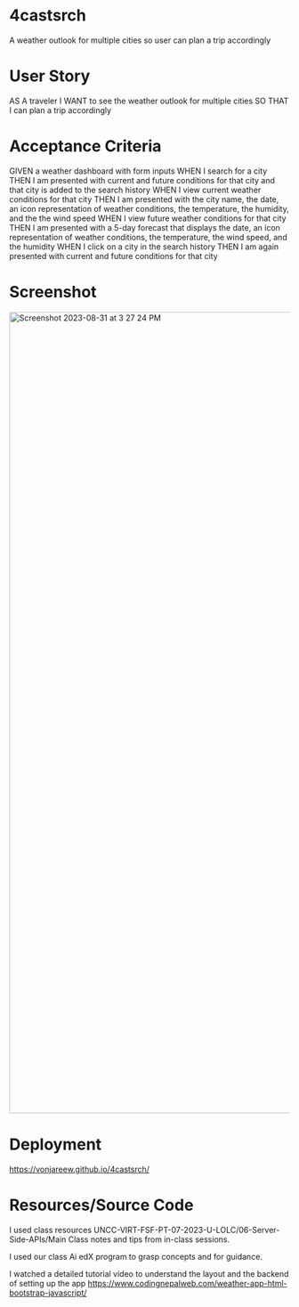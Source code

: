 # 4castsrch
A weather outlook for multiple cities so user can plan a trip accordingly

# User Story
AS A traveler
I WANT to see the weather outlook for multiple cities
SO THAT I can plan a trip accordingly

# Acceptance Criteria
GIVEN a weather dashboard with form inputs
WHEN I search for a city
THEN I am presented with current and future conditions for that city and that city is added to the search history
WHEN I view current weather conditions for that city
THEN I am presented with the city name, the date, an icon representation of weather conditions, the temperature, the humidity, and the the wind speed
WHEN I view future weather conditions for that city
THEN I am presented with a 5-day forecast that displays the date, an icon representation of weather conditions, the temperature, the wind speed, and the humidity
WHEN I click on a city in the search history
THEN I am again presented with current and future conditions for that city


# Screenshot
<img width="1440" alt="Screenshot 2023-08-31 at 3 27 24 PM" src="https://github.com/VonjareeW/4castsrch/assets/52430595/7a970097-4ab6-4602-b2fa-fc8678308e76">

# Deployment
https://vonjareew.github.io/4castsrch/

# Resources/Source Code
I used class resources  UNCC-VIRT-FSF-PT-07-2023-U-LOLC/06-Server-Side-APIs/Main
Class notes and tips from in-class sessions.

I used our class Ai edX program to grasp concepts and for guidance.

I watched a detailed tutorial video to understand the layout and the backend of setting up the app  https://www.codingnepalweb.com/weather-app-html-bootstrap-javascript/

